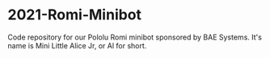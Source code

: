 # 2021-Romi-Minibot
Code repository for our Pololu Romi minibot sponsored by BAE Systems. It's name is Mini Little Alice Jr, or Al for short.